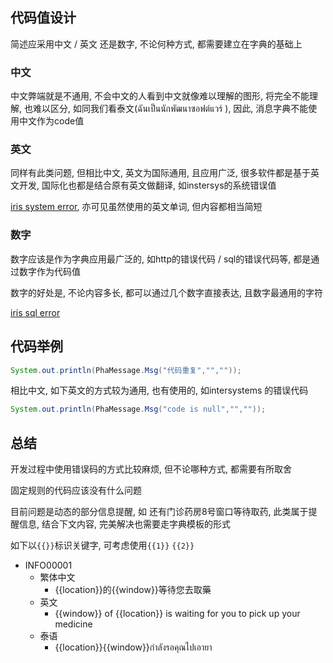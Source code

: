 ## 代码值设计

简述应采用中文 / 英文 还是数字, 不论何种方式, 都需要建立在字典的基础上

### 中文

中文弊端就是不通用, 不会中文的人看到中文就像难以理解的图形, 将完全不能理解, 也难以区分, 如同我们看泰文(ฉันเป็นนักพัฒนาซอฟต์แวร์
), 因此, 消息字典不能使用中文作为code值

### 英文

同样有此类问题, 但相比中文, 英文为国际通用, 且应用广泛, 很多软件都是基于英文开发, 国际化也都是结合原有英文做翻译, 如instersys的系统错误值

[iris system error](http://localhost:57772/csp/docbook/DocBook.UI.Page.cls?KEY=RERR_system), 亦可见虽然使用的英文单词, 但内容都相当简短

### 数字

数字应该是作为字典应用最广泛的, 如http的错误代码 / sql的错误代码等, 都是通过数字作为代码值

数字的好处是, 不论内容多长, 都可以通过几个数字直接表达, 且数字最通用的字符

[iris sql error](http://localhost:57772/csp/docbook/DocBook.UI.Page.cls?KEY=RERR_tsql)

## 代码举例

```java 
System.out.println(PhaMessage.Msg("代码重复","",""));
```
相比中文, 如下英文的方式较为通用, 也有使用的, 如intersystems 的错误代码


```java
System.out.println(PhaMessage.Msg("code is null","",""));
```

## 总结

开发过程中使用错误码的方式比较麻烦, 但不论哪种方式, 都需要有所取舍

固定规则的代码应该没有什么问题

目前问题是动态的部分信息提醒, 如 还有门诊药房8号窗口等待取药, 此类属于提醒信息, 结合下文内容, 完美解决也需要走字典模板的形式

如下以`{{}}`标识关键字, 可考虑使用`{{1}}` `{{2}}`

 - INFO00001
   - 繁体中文
     - {{location}}的{{window}}等待您去取藥
   - 英文
     - {{window}} of {{location}} is waiting for you to pick up your medicine
   - 泰语
     - {{location}}{{window}}กำลังรอคุณไปเอายา

